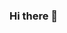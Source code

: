 ### Hi there 👋

<!--
**Sileanth/Sileanth** is a ✨ _special_ ✨ repository because its `README.md` (this file) appears on your GitHub profile.
[![My Skills](https://skillicons.dev/icons?i=js,html,css,wasm)](https://skillicons.dev)


Here are some ideas to get you started:

- 🔭 I’m currently working on ...
- 🌱 I’m currently learning ...
- 👯 I’m looking to collaborate on ...
- 🤔 I’m loo

studia Public

studia king for help wit ...
- 💬 Ask me about ...
- 📫 How to reach me: ...
- 😄 Pronouns: ...
- ⚡ Fun fact: ...
-->

